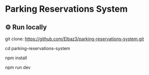 # Parking Reservations System

## ⚙️ Run locally


git clone: https://github.com/Elbaz3/parking-reservations-system.git

cd parking-reservations-system

npm install

npm run dev


